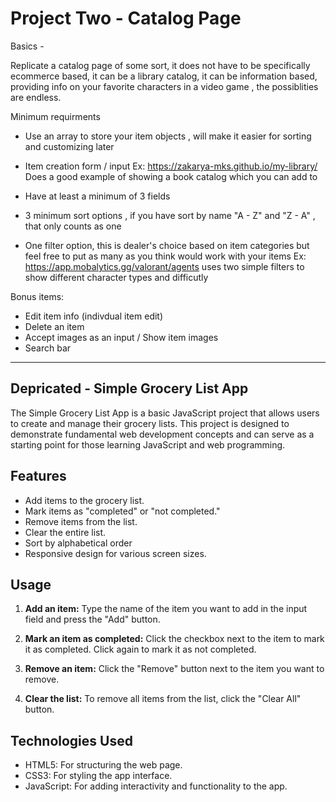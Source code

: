 # Project Two - Catalog Page

Basics - 

Replicate a catalog page of some sort, it does not have to be specifically ecommerce based, it can be a library catalog, it can be information based, providing info on your favorite characters in a video game , the possiblities are endless. 

Minimum requirments 

- Use an array to store your item objects , will make it easier for sorting and customizing later
- Item creation form / input
  Ex: https://zakarya-mks.github.io/my-library/
  Does a good example of showing a book catalog which you can add to
  
- Have at least a minimum of 3 fields
- 3 minimum sort options , if you have sort by name "A - Z" and "Z - A" , that only counts as one
- One filter option, this is dealer's choice based on item categories but feel free to put as many as you think would work with your items
  Ex: https://app.mobalytics.gg/valorant/agents
  uses two simple filters to show different character types and difficutly

Bonus items:
- Edit item info (indivdual item edit)
- Delete an item
- Accept images as an input / Show item images
- Search bar

---

## Depricated - Simple Grocery List App

The Simple Grocery List App is a basic JavaScript project that allows users to create and manage their grocery lists. This project is designed to demonstrate fundamental web development concepts and can serve as a starting point for those learning JavaScript and web programming.


## Features

- Add items to the grocery list.
- Mark items as "completed" or "not completed."
- Remove items from the list.
- Clear the entire list.
- Sort by alphabetical order
- Responsive design for various screen sizes.

## Usage

1. **Add an item:** Type the name of the item you want to add in the input field and press the "Add" button.

2. **Mark an item as completed:** Click the checkbox next to the item to mark it as completed. Click again to mark it as not completed.

3. **Remove an item:** Click the "Remove" button next to the item you want to remove.

4. **Clear the list:** To remove all items from the list, click the "Clear All" button.

## Technologies Used

- HTML5: For structuring the web page.
- CSS3: For styling the app interface.
- JavaScript: For adding interactivity and functionality to the app.
